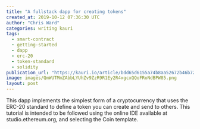 ```yaml
---
title: "A fullstack dapp for creating tokens"
created_at: 2019-10-12 07:36:30 UTC
author: "Chris Ward"
categories: writing kauri
tags:
  - smart-contract
  - getting-started
  - dapp
  - erc-20
  - token-standard
  - solidity
publication_url: "https://kauri.io/article/bdd65d6155a74b8aa52672b46b7230a8"
image: images/QmWUTMmZAbbLYUhZv9ZzR9R1Ey2R4xgcxQQoFRoNdBPW85.png
layout: post
---
```


This dapp implements the simplest form of a cryptocurrency that uses the ERC-20 standard to define a token you can create and send to others. This tutorial is intended to be followed using the online IDE available at studio.ethereum.org, and selecting the Coin template.
